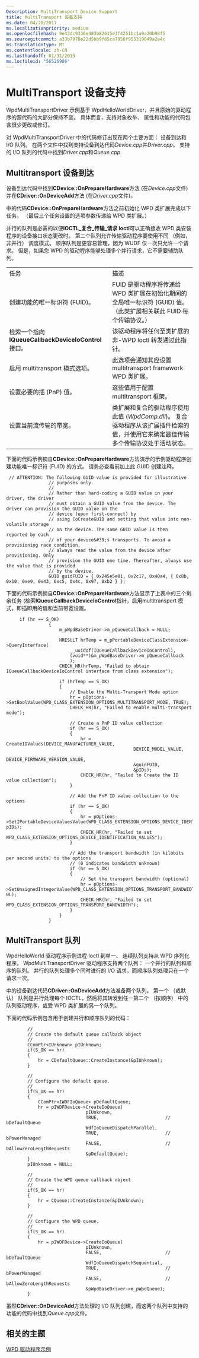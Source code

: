 ```yaml
---
Description: MultiTransport Device Support
title: MultiTransport 设备支持
ms.date: 04/20/2017
ms.localizationpriority: medium
ms.openlocfilehash: 9e43dc9336e483b82615e3f4251bc1a9a20b98f5
ms.sourcegitcommit: a33b7978e22d5bb9f65ca7056f955319049a2e4c
ms.translationtype: MT
ms.contentlocale: zh-CN
ms.lasthandoff: 01/31/2019
ms.locfileid: "56526906"
---
```

# <a name="multitransport-device-support"></a>MultiTransport 设备支持


WpdMultiTransportDriver 示例基于 WpdHelloWorldDriver，并且原始的驱动程序的源代码的大部分保持不变。 具体而言，支持对象枚举、 属性和功能的代码包含很少更改或修订。

对 WpdMultiTransportDriver 中的代码修订出现在两个主要方面： 设备到达和 I/O 队列。 在两个文件中找到支持设备到达代码*Device.cpp*并*Driver.cpp*。 支持的 I/O 队列的代码中找到*Driver.cpp*和*Queue.cpp*

## <a name="span-idmultitransportdevice-arrivalspanspan-idmultitransportdevice-arrivalspanspan-idmultitransportdevice-arrivalspanmultitransport-device-arrival"></a><span id="Multitransport_Device-Arrival"></span><span id="multitransport_device-arrival"></span><span id="MULTITRANSPORT_DEVICE-ARRIVAL"></span>Multitransport 设备到达


设备到达代码中找到**CDevice::OnPrepareHardware**方法 (在*Device.cpp*文件) 并在**CDriver::OnDeviceAdd**方法 (在*Driver.cpp*文件)。

中的代码**CDevice::OnPrepareHardware**方法之前初始化 WPD 类扩展完成以下任务。 （最后三个任务设置的选项参数传递给 WPD 类扩展。）

并行的队列是必需的以便**IOCTL\_复合\_传输\_请求 Ioctl**可以正确接收 WPD 类安装程序的设备接口状态更改时。 第二个队列允许传输驱动程序要使用不同 （例如，非并行） 调度模式。 顺序队列是更容易管理，因为 WUDF 仅一次只允许一个请求。 但是，如果您 WPD 的驱动程序能够处理多个并行请求，它不需要辅助队列。

|                                                                       |                                                                                                                                                                                                                                  |
|-----------------------------------------------------------------------|----------------------------------------------------------------------------------------------------------------------------------------------------------------------------------------------------------------------------------|
| 任务                                                                  | 描述                                                                                                                                                                                                                      |
| 创建功能的唯一标识符 (FUID)。                         | FUID 是驱动程序将传递给 WPD 类扩展在初始化期间的全局唯一标识符 (GUID) 值。 （此类扩展相关联此 FUID 每个传输协议。）                                   |
| 检索一个指向**IQueueCallbackDeviceIoControl**接口。 | 该驱动程序将任何至类扩展的非-WPD Ioctl 转发通过此指针。                                                                                                                                             |
| 启用 multitransport 模式选项。                                | 此选项会通知其应设置 multitransport framework WPD 类扩展。                                                                                                                                  |
| 设置必要的插 (PnP) 值。                         | 这些值用于配置 multitransport 框架。                                                                                                                                                                 |
| 设置当前流传输的带宽。                                  | 类扩展和复合的驱动程序使用此值 (*WpdComp.dll*)。 复合驱动程序从该扩展插件检索的值，并使用它来确定最佳传输多个传输协议处于活动状态。 |

 

下面的代码示例摘自**CDevice::OnPrepareHardware**方法演示的示例驱动程序创建功能唯一标识符 (FUID) 的方式。 请务必查看前加上此 GUID 创建注释。

```ManagedCPlusPlus
 // ATTENTION: The following GUID value is provided for illustrative
                // purposes only.
                //
                // Rather than hard-coding a GUID value in your driver, the driver
                // must obtain a GUID value from the device. The driver can provision the GUID value on the
                // device (upon first-connect) by
                // using CoCreateGUID and setting that value into non-volatile storage
                // on the device. The same GUID value is then  reported by each
                // of your device&#39;s transports. To avoid a provisioning race condition,
                // always read the value from the device after provisioning. Only
                // provision the GUID one time. Thereafter, always use the value that is provided
                // by the device.
                GUID guidFUID = { 0x245e5e81, 0x2c17, 0x40a4, { 0x8b, 0x10, 0xe9, 0x43, 0xc5, 0x4c, 0x97, 0xb2 } };
```

下面的代码示例摘自**CDevice::OnPrepareHardware**方法显示了上表中的三个剩余任务 (检索**IQueueCallbackDeviceIoControl**指针，启用multitransport 模式，即插即用的值和当前带宽设置。

```ManagedCPlusPlus
     if (hr == S_OK)
                {
                    m_pWpdBaseDriver->m_pQueueCallback = NULL;

                    HRESULT hrTemp = m_pPortableDeviceClassExtension->QueryInterface(
                        __uuidof(IQueueCallbackDeviceIoControl),
                        (void**)&m_pWpdBaseDriver->m_pQueueCallback
                        );
                    CHECK_HR(hrTemp, "Failed to obtain IQueueCallbackDeviceIoControl interface from class extension");

                    if (hrTemp == S_OK)
                    {
                        // Enable the Multi-Transport Mode option
                        hr = pOptions->SetBoolValue(WPD_CLASS_EXTENSION_OPTIONS_MULTITRANSPORT_MODE, TRUE);
                        CHECK_HR(hr, "Failed to enable multi-transport mode");

                        // Create a PnP ID value collection
                        if (hr == S_OK)
                        {
                            hr = CreateIDValues(DEVICE_MANUFACTURER_VALUE,
                                                DEVICE_MODEL_VALUE,
                                                DEVICE_FIRMWARE_VERSION_VALUE,
                                                &guidFUID,
                                                &pIDs);
                            CHECK_HR(hr, "Failed to Create the ID value collection");
                        }

                        // Add the PnP ID value collection to the options
                        if (hr == S_OK)
                        {
                            hr = pOptions->SetIPortableDeviceValuesValue(WPD_CLASS_EXTENSION_OPTIONS_DEVICE_IDENTIFICATION_VALUES, pIDs);
                            CHECK_HR(hr, "Failed to set WPD_CLASS_EXTENSION_OPTIONS_DEVICE_IDENTIFICATION_VALUES");
                        }

                        // Add the transport bandwidth (in kilobits per second units) to the options
                        // (0 indicates bandwidth unknown)
                        if (hr == S_OK)
                        {
                            // Set the transport bandwidth (optional)
                            hr = pOptions->SetUnsignedIntegerValue(WPD_CLASS_EXTENSION_OPTIONS_TRANSPORT_BANDWIDTH, 0L);
                            CHECK_HR(hr, "Failed to set WPD_CLASS_EXTENSION_OPTIONS_TRANSPORT_BANDWIDTH");
                        }
                    }
                }
```

## <a name="span-idmultitransportqueuesspanspan-idmultitransportqueuesspanspan-idmultitransportqueuesspanmultitransport-queues"></a><span id="MultiTransport_Queues"></span><span id="multitransport_queues"></span><span id="MULTITRANSPORT_QUEUES"></span>MultiTransport 队列


WpdHelloWorld 驱动程序示例进程 Ioctl 到单一、 连续队列支持从 WPD 序列化程序。 WpdMultiTransportDriver 驱动程序支持两个队列： 一个并行的队列和顺序的队列。 并行的队列处理多个同时进行的 I/O 请求，而顺序队列处理只在一个请求一次。

中的设备到达代码**CDriver::OnDeviceAdd**方法准备两个队列。 第一个 （或默认） 队列是并行处理每个 IOCTL，然后将其转发到任一第二个 （按顺序） 中的队列驱动程序，或受 WPD 类扩展的另一个队列。

下面的代码示例包含用于创建并行和顺序队列的代码：

```ManagedCPlusPlus
        //
        // Create the default queue callback object
        //
        CComPtr<IUnknown> pIUnknown;
        if(S_OK == hr)
        {
            hr = CDefaultQueue::CreateInstance(&pIUnknown);
        }

        //
        // Configure the default queue.
        //
        if(S_OK == hr)
        {
            CComPtr<IWDFIoQueue> pDefaultQueue;
            hr = pIWDFDevice->CreateIoQueue(
                              pIUnknown,
                              TRUE,                         // bDefaultQueue
                              WdfIoQueueDispatchParallel,
                              TRUE,                         // bPowerManaged
                              FALSE,                        // bAllowZeroLengthRequests
                              &pDefaultQueue);
        }
        pIUnknown = NULL;

        //
        // Create the WPD queue callback object
        //
        if(S_OK == hr)
        {
            hr = CQueue::CreateInstance(&pIUnknown);
        }

        //
        // Configure the WPD queue.
        //
        if(S_OK == hr)
        {
            hr = pIWDFDevice->CreateIoQueue(
                              pIUnknown,
                              FALSE,                        // bDefaultQueue
                              WdfIoQueueDispatchSequential,
                              TRUE,                         // bPowerManaged
                              FALSE,                        // bAllowZeroLengthRequests
                              &pWpdBaseDriver->m_pWpdQueue);
        }
```

虽然**CDriver::OnDeviceAdd**方法处理的 I/O 队列创建，而这两个队列中支持的功能的代码中找到*Queue.cpp*文件。

## <a name="span-idrelatedtopicsspanrelated-topics"></a><span id="related_topics"></span>相关的主题


[WPD 驱动程序示例](the-wpd-driver-samples.md)

 

 





